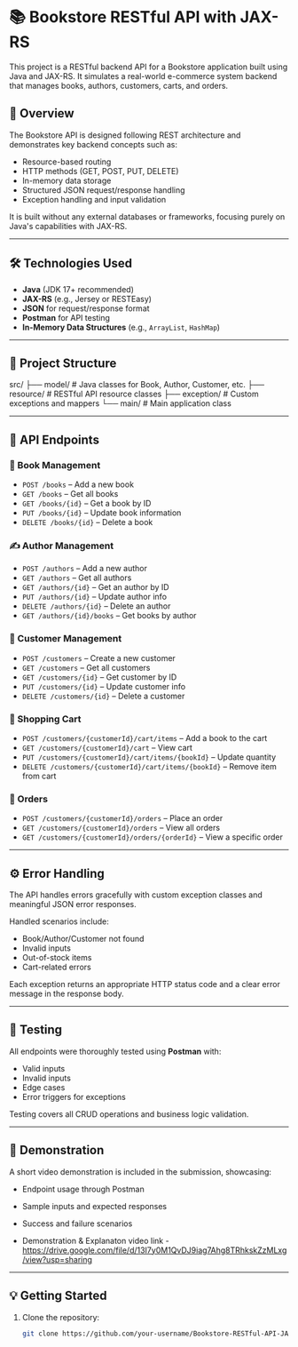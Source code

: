 # 📚 Bookstore RESTful API with JAX-RS

This project is a RESTful backend API for a Bookstore application built using Java and JAX-RS. It simulates a real-world e-commerce system backend that manages books, authors, customers, carts, and orders.

## 📌 Overview

The Bookstore API is designed following REST architecture and demonstrates key backend concepts such as:
- Resource-based routing
- HTTP methods (GET, POST, PUT, DELETE)
- In-memory data storage
- Structured JSON request/response handling
- Exception handling and input validation

It is built without any external databases or frameworks, focusing purely on Java's capabilities with JAX-RS.

---

## 🛠️ Technologies Used

- **Java** (JDK 17+ recommended)
- **JAX-RS** (e.g., Jersey or RESTEasy)
- **JSON** for request/response format
- **Postman** for API testing
- **In-Memory Data Structures** (e.g., `ArrayList`, `HashMap`)

---

## 📁 Project Structure

src/
├── model/ # Java classes for Book, Author, Customer, etc.
├── resource/ # RESTful API resource classes
├── exception/ # Custom exceptions and mappers
└── main/ # Main application class


---

## 🔑 API Endpoints

### 📘 Book Management
- `POST /books` – Add a new book
- `GET /books` – Get all books
- `GET /books/{id}` – Get a book by ID
- `PUT /books/{id}` – Update book information
- `DELETE /books/{id}` – Delete a book

### ✍️ Author Management
- `POST /authors` – Add a new author
- `GET /authors` – Get all authors
- `GET /authors/{id}` – Get an author by ID
- `PUT /authors/{id}` – Update author info
- `DELETE /authors/{id}` – Delete an author
- `GET /authors/{id}/books` – Get books by author

### 👤 Customer Management
- `POST /customers` – Create a new customer
- `GET /customers` – Get all customers
- `GET /customers/{id}` – Get customer by ID
- `PUT /customers/{id}` – Update customer info
- `DELETE /customers/{id}` – Delete a customer

### 🛒 Shopping Cart
- `POST /customers/{customerId}/cart/items` – Add a book to the cart
- `GET /customers/{customerId}/cart` – View cart
- `PUT /customers/{customerId}/cart/items/{bookId}` – Update quantity
- `DELETE /customers/{customerId}/cart/items/{bookId}` – Remove item from cart

### 🧾 Orders
- `POST /customers/{customerId}/orders` – Place an order
- `GET /customers/{customerId}/orders` – View all orders
- `GET /customers/{customerId}/orders/{orderId}` – View a specific order

---

## ⚙️ Error Handling

The API handles errors gracefully with custom exception classes and meaningful JSON error responses.

Handled scenarios include:
- Book/Author/Customer not found
- Invalid inputs
- Out-of-stock items
- Cart-related errors

Each exception returns an appropriate HTTP status code and a clear error message in the response body.

---

## 🧪 Testing

All endpoints were thoroughly tested using **Postman** with:
- Valid inputs
- Invalid inputs
- Edge cases
- Error triggers for exceptions

Testing covers all CRUD operations and business logic validation.

---

## 🎥 Demonstration

A short video demonstration is included in the submission, showcasing:
- Endpoint usage through Postman
- Sample inputs and expected responses
- Success and failure scenarios

- Demonstration & Explanaton  video link - https://drive.google.com/file/d/13I7y0M1QvDJ9iag7Ahg8TRhkskZzMLxg/view?usp=sharing


---

## 💡 Getting Started

1. Clone the repository:
   ```bash
   git clone https://github.com/your-username/Bookstore-RESTful-API-JAXRS.git

